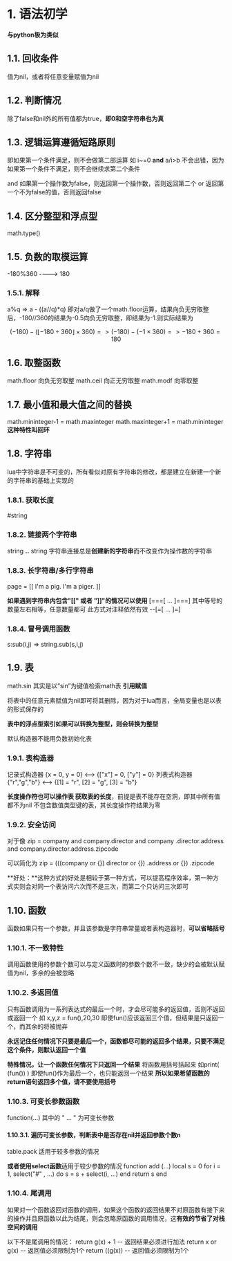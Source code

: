 # 1. 语法初学
**与python极为类似**
## 1.1. 回收条件
值为nil，或者将任意变量赋值为nil
## 1.2. 判断情况
除了false和nil外的所有值都为true，**即0和空字符串也为真**
## 1.3. 逻辑运算遵循短路原则
即如果第一个条件满足，则不会做第二部运算
如 i~=0 **and** a/i>b
不会出错，因为如果第一个条件不满足，则不会继续求第二个条件

and 如果第一个操作数为false，则返回第一个操作数，否则返回第二个
or 返回第一个不为false的值，否则返回false

## 1.4. 区分整型和浮点型
math.type()

## 1.5. 负数的取模运算
-180%360 ----> 180
### 1.5.1. 解释
a%q => a - ((a//q)*q)
即对a/q做了一个math.floor运算，结果向负无穷取整后，-180//360的结果为-0.5向负无穷取整，即结果为-1.则实际结果为

$$(-180)-(\lfloor -180÷360 \rfloor×360)=>(-180)-(-1×360)=>-180+360=180$$

## 1.6. 取整函数
math.floor 向负无穷取整
math.ceil 向正无穷取整
math.modf 向零取整

## 1.7. 最小值和最大值之间的替换
math.mininteger-1 = math.maxinteger
math.maxinteger+1 = math.mininteger
**这种特性叫回环**

## 1.8. 字符串
lua中字符串是不可变的，所有看似对原有字符串的修改，都是建立在新建一个新的字符串的基础上实现的
### 1.8.1. 获取长度
#string
### 1.8.2. 链接两个字符串
string **..** string
字符串连接总是**创建新的字符串**而不改变作为操作数的字符串
### 1.8.3. 长字符串/多行字符串

page = [[
    I'm a pig.
    I'm a piger.
]]

**如果遇到字符串内包含"[[" 或者 "]]"的情况可以使用**
[===[ ... ]===] 其中等号的数量左右相等，任意数量都可
此方式对注释依然有效
--[=[ ... ]=]

### 1.8.4. 冒号调用函数
s:sub(i,j) => string.sub(s,i,j)

## 1.9. 表
math.sin  其实是以“sin”为键值检索math表
**引用赋值**

将表中的任意元素赋值为nil即可将其删除，因为对于lua而言，全局变量也是以表的形式保存的

**表中的浮点型索引如果可以转换为整型，则会转换为整型**

默认构造器不能用负数初始化表

### 1.9.1. 表构造器
记录式构造器
{x = 0, y = 0} <--> {["x"] = 0, ["y"] = 0}
列表式构造器
{"r","g","b"} <--> {[1] = "r", [2] = "g", [3] = "b"}

**长度操作符也可以操作表  获取表的长度**，前提是表不能存在空洞，即其中所有值都不为nil
不包含数值类型键的表，其长度操作符结果为零

### 1.9.2. 安全访问
对于像
zip = company and company.director and 
            company .director.address and
                company.director.address.zipcode

可以简化为
zip = (((company or {}) director or {}) .address or {}) .zipcode 

**好处：**这种方式的好处是相较于第一种方式，可以提高程序效率，第一种方式实则会对同一个表访问六次而不是三次，而第二个只访问三次即可

## 1.10. 函数
函数如果只有一个参数，并且该参数是字符串常量或者表构造器时，**可以省略括号**

### 1.10.1. 不一致特性
调用函数使用的参数个数可以与定义函数时的参数个数不一致，缺少的会被默认赋值为nil，多余的会被忽略

### 1.10.2. 多返回值
只有函数调用为一系列表达式的最后一个时，才会尽可能多的返回值，否则不返回或返回一个
如
x,y,z = fun(),20,30
即使fun()应该返回三个值，但结果是只返回一个，而其余的将被抛弃

**永远记住任何情况下只要是最后一个，函数都尽可能的返回多个结果，只要不满足这个条件，则默认返回一个值**

**特殊情况，让一个函数任何情况下只返回一个结果**
将函数用括号括起来
如print( (fun()) )  即使fun()作为最后一个，也只能返回一个结果
**所以如果希望函数的return语句返回多个值，请不要使用括号**

### 1.10.3. 可变长参数函数
function(...)  其中的  " ... " 为可变长参数
#### 1.10.3.1. 遍历可变长参数，判断表中是否存在nil并返回参数个数n
table.pack    适用于较多参数的情况

**或者使用select函数**适用于较少参数的情况
function add (...)
    local s = 0
    for i = 1, select("#" , ...) do
        s = s + select(i, ...)
    end
    return s
end

### 1.10.4. 尾调用
如果对一个函数返回对函数的调用，如果这个函数的返回结果不对原函数有接下来的操作并且原函数以此为结尾，则会忽略原函数的调用情况，这**有效的节省了对栈空间的调用**

以下不是尾调用的情况：
return g(x) + 1    -- 返回结果必须进行加法
return x or g(x)    -- 返回值必须限制为1个
return ((g(x))        -- 返回值必须限制为1个








